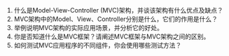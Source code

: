 

1. 什么是Model-View-Controller (MVC)架构，并谈该架构有什么优点及缺点？
2. MVC架构中的Model、View、Controller分别是什么，它们的作用是什么？
3. 举例说明MVC架构的实际应用场景，并分析它的好处。
4. 你是否知道什么是MVC框架？请阐述MVC框架与MVC架构之间的区别。
5. 如何测试MVC应用程序的不同组件，你会使用哪些测试方法？
